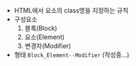- HTML에서 요소의 class명을 지정하는 규칙
- 구성요소
	1. 블록(Block)
	2. 요소(Element)
	3. 변경자(Modifier)
- 형태
	`Block_Element--Modifier`
(작성중...)